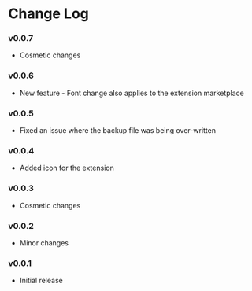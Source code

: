 # Change Log

### v0.0.7
- Cosmetic changes

### v0.0.6
- New feature - Font change also applies to the extension marketplace

### v0.0.5
- Fixed an issue where the backup file was being over-written

### v0.0.4
- Added icon for the extension

### v0.0.3
- Cosmetic changes

### v0.0.2
- Minor changes

### v0.0.1
- Initial release


